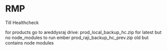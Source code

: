 # RMP
Till Healthcheck

for products go to areddysraj drive:
prod_local_backup_hc.zip  for latest but no node_modules to run ember
prod_raji_backup_hc_prev.zip old but contains node modules

